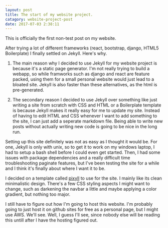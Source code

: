 ```yaml
---
layout: post
title: The start of my website project.
catagory: website-project-post
date: 2017-07-03 2:38:11
---
```

This is officially the first non-test post on my website.

After trying a lot of different frameworks (react, bootstrap, django, HTML5 Boilerplate) I finally settled on Jekyll. Here's why.

1. The main reason why I decided to use Jekyll for my website project is because it's a static page generator. I'm not really trying to build a webapp, so while framworks such as django and react are feature packed, using them for a small personal website would just lead to a bloated site. Jekyll is also faster than these alternatives, as the html is pre-generated.

2. The secondary reason I decided to use Jekyll over something like just writing a site from scratch with CSS and HTML or a Boilerplate template is because Jekyll makes it really easy for me to update my site. Instead of having to edit HTML and CSS whenever I want to add something to the site, I can just add a seperate markdown file. Being able to write new posts without actually writing new code is going to be nice in the long run.

Setting up this site definitely was not as easy as I thought it would be. For one, Jekyll is only with unix, so to get it to work on my windows laptop, I had to setup a bash shell before I could even get started. Then, I had some issues with package dependencies and a really difficult time troubleshooting paginate features, but I've been testing the site for a while and I think it's finally about where I want it to be. 

I decided on a template called [pixyll](https://github.com/johnotander/pixyll) to use for the site. I mainly like its clean minimalistic design. There's a few CSS styling aspects I might want to change, such as darkening the navbar a little and maybe applying a color gradient, but nothing too major.

I still have to figure out how I'm going to host this website. I'm probably going to just host it on github sites for free as a personal page, but I might use AWS. We'll see. Well, I guess I'll see, since nobody else will be reading this untill after I have the hosting figured out.